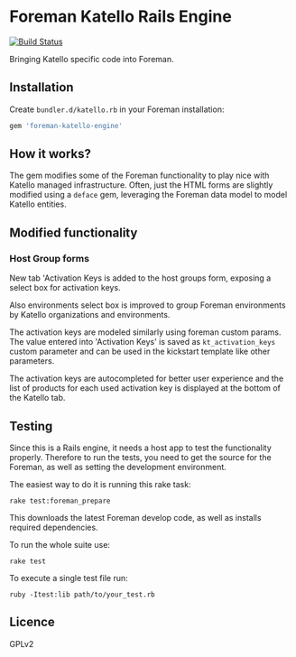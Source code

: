 Foreman Katello Rails Engine
============================
[![Build Status](https://travis-ci.org/Katello/foreman-katello-engine.png?branch=master)](https://travis-ci.org/Katello/foreman-katello-engine)

Bringing Katello specific code into Foreman.

Installation
------------

Create `bundler.d/katello.rb` in your Foreman installation:

```ruby
gem 'foreman-katello-engine'
```

How it works?
-------------

The gem modifies some of the Foreman functionality to play nice with
Katello managed infrastructure. Often, just the HTML forms are
slightly modified using a `deface` gem, leveraging the Foreman data
model to model Katello entities.

Modified functionality
----------------------

### Host Group forms

New tab 'Activation Keys is added to the host groups form, exposing a select
box for activation keys.

Also environments select box is improved to group Foreman environments
by Katello organizations and environments.

The activation keys are modeled similarly using foreman custom params.
The value entered into 'Activation Keys' is saved as
`kt_activation_keys` custom parameter and can be used in the kickstart
template like other parameters.

The activation keys are autocompleted for better user experience and
the list of products for each used activation key is displayed at the
bottom of the Katello tab.

Testing
-------

Since this is a Rails engine, it needs a host app to test the
functionality properly. Therefore to run the tests, you need to get
the source for the Foreman, as well as setting the development
environment.

The easiest way to do it is running this rake task:

    rake test:foreman_prepare

This downloads the latest Foreman develop code, as well as installs
required dependencies.

To run the whole suite use:

    rake test

To execute a single test file run:

    ruby -Itest:lib path/to/your_test.rb

Licence
-------

GPLv2
